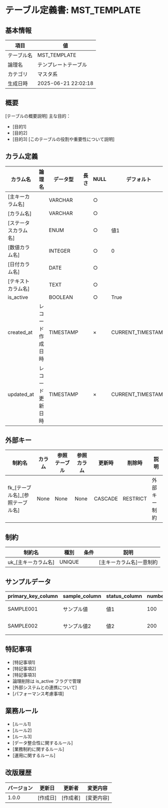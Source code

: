 # テーブル定義書: MST_TEMPLATE

## 基本情報

| 項目 | 値 |
|------|-----|
| テーブル名 | MST_TEMPLATE |
| 論理名 | テンプレートテーブル |
| カテゴリ | マスタ系 |
| 生成日時 | 2025-06-21 22:02:18 |

## 概要

[テーブルの概要説明]
主な目的：
- [目的1]
- [目的2]
- [目的3]
[このテーブルの役割や重要性について説明]


## カラム定義

| カラム名 | 論理名 | データ型 | 長さ | NULL | デフォルト | 説明 |
|----------|--------|----------|------|------|------------|------|
| [主キーカラム名] |  | VARCHAR |  | ○ |  |  |
| [カラム名] |  | VARCHAR |  | ○ |  |  |
| [ステータスカラム名] |  | ENUM |  | ○ | 値1 |  |
| [数値カラム名] |  | INTEGER |  | ○ | 0 |  |
| [日付カラム名] |  | DATE |  | ○ |  |  |
| [テキストカラム名] |  | TEXT |  | ○ |  |  |
| is_active |  | BOOLEAN |  | ○ | True |  |
| created_at | レコード作成日時 | TIMESTAMP |  | × | CURRENT_TIMESTAMP | レコード作成日時 |
| updated_at | レコード更新日時 | TIMESTAMP |  | × | CURRENT_TIMESTAMP | レコード更新日時 |

## 外部キー

| 制約名 | カラム | 参照テーブル | 参照カラム | 更新時 | 削除時 | 説明 |
|--------|--------|--------------|------------|--------|--------|------|
| fk_[テーブル名]_[参照テーブル名] | None | None | None | CASCADE | RESTRICT | 外部キー制約 |

## 制約

| 制約名 | 種別 | 条件 | 説明 |
|--------|------|------|------|
| uk_[主キーカラム名] | UNIQUE |  | [主キーカラム名]一意制約 |

## サンプルデータ

| primary_key_column | sample_column | status_column | number_column | date_column | text_column | is_active |
|------|------|------|------|------|------|------|
| SAMPLE001 | サンプル値 | 値1 | 100 | 2024-01-01 | サンプルテキスト | True |
| SAMPLE002 | サンプル値2 | 値2 | 200 | 2024-02-01 | サンプルテキスト2 | True |

## 特記事項

- [特記事項1]
- [特記事項2]
- [特記事項3]
- 論理削除は is_active フラグで管理
- [外部システムとの連携について]
- [パフォーマンス考慮事項]

## 業務ルール

- [ルール1]
- [ルール2]
- [ルール3]
- [データ整合性に関するルール]
- [業務制約に関するルール]
- [運用に関するルール]

## 改版履歴

| バージョン | 更新日 | 更新者 | 変更内容 |
|------------|--------|--------|----------|
| 1.0.0 | [作成日] | [作成者] | [変更内容] |